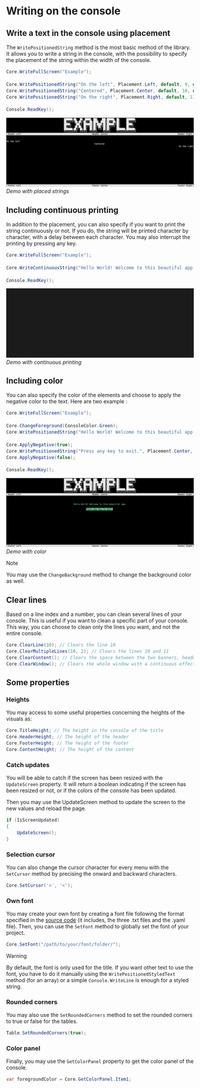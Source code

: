 # Writing on the console

## Write a text in the console using placement

The `WritePositionedString` method is the most basic method of the library. It allows you to write a string in the console, with the possibility to specify the placement of the string within the width of the console.

```csharp
Core.WriteFullScreen("Example");

Core.WritePositionedString("On the left", Placement.Left, default, 9, default);
Core.WritePositionedString("Centered", Placement.Center, default, 10, default);
Core.WritePositionedString("On the right", Placement.Right, default, 11, default);

Console.ReadKey();
```

![position](../images/position.png)
*Demo with placed strings*

## Including continuous printing

In addition to the placement, you can also specify if you want to print the string continuously or not. If you do, the string will be printed character by character, with a delay between each character. You may also interrupt the printing by pressing any key.

```csharp
Core.WriteFullScreen("Example");

Core.WriteContinuousString("Hello World! Welcome to this beautiful app.", 10);

Console.ReadKey();
```

![continuous](../images/continuous.gif)
*Demo with continuous printing*

## Including color

You can also specify the color of the elements and choose to apply the negative color to the text. Here are two example :

```csharp
Core.WriteFullScreen("Example");

Core.ChangeForeground(ConsoleColor.Green);
Core.WritePositionedString("Hello World! Welcome to this beautiful app.", Placement.Center, false, 10);

Core.ApplyNegative(true);
Core.WritePositionedString("Press any key to exit.", Placement.Center, true, 12);
Core.ApplyNegative(false);

Console.ReadKey();
```

![color](../images/color.png)
*Demo with color*

> [!NOTE]
> You may use the `ChangeBackground` method to change the background color as well.

## Clear lines

Based on a line index and a number, you can clean several lines of your console. This is useful if you want to clean a specific part of your console. This way, you can choose to clean only the lines you want, and not the entire console.

```csharp
Core.ClearLine(10); // Clears the line 10
Core.ClearMultipleLines(10, 2); // Clears the lines 10 and 11
Core.ClearContent(); // Clears the space between the two banners, header and footer
Core.ClearWindow(); // Clears the whole window with a continuous effect
```

## Some properties

### Heights

You may access to some useful properties concerning the heights of the visuals as:

```csharp
Core.TitleHeight; // The height in the console of the title
Core.HeaderHeight; // The height of the header
Core.FooterHeight; // The height of the footer
Core.ContentHeight; // The height of the content
```

### Catch updates

You will be able to catch if the screen has been resized with the `UpdateScreen` property. It will return a boolean indicating if the screen has been resized or not, or if the colors of the console has been updated.

Then you may use the UpdateScreen method to update the screen to the new values and reload the page.

```csharp
if (IsScreenUpdated)
{
    UpdateScreen();
}
```

### Selection cursor

You can also change the cursor character for every menu with the `SetCursor` method by precising the onward and backward characters.

```csharp
Core.SetCursor('>', '<');
```

### Own font

You may create your own font by creating a font file following the format specified in the [source code](https://github.com/MorganKryze/ConsoleAppVisuals) (it includes, the three .txt files and the .yaml file). Then, you can use the `SetFont` method to globally set the font of your project.

```csharp
Core.SetFont("/path/to/your/font/folder/");
```

> [!WARNING]
> By default, the font is only used for the title. If you want other text to use the font, you have to do it manually using the `WritePositionedStyledText` method (for an array) or a simple `Console.WriteLine` is enough for a styled string.

### Rounded corners

You may also use the `SetRoundedCorners` method to set the rounded corners to true or false for the tables.

```csharp
Table.SetRoundedCorners(true);
```

### Color panel

Finally, you may use the `GetColorPanel` property to get the color panel of the console.

```csharp
var foregroundColor = Core.GetColorPanel.Item1;
```
